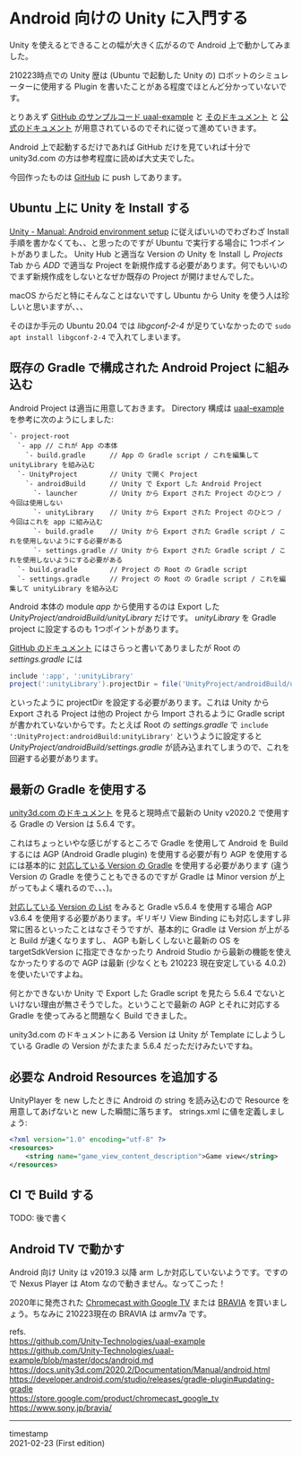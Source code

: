 Android 向けの Unity に入門する
===============================

Unity を使えるとできることの幅が大きく広がるので Android 上で動かしてみました。

210223時点での Unity 歴は (Ubuntu で起動した Unity の) ロボットのシミュレーターに使用する Plugin を書いたことがある程度でほとんど分かっていないです。

とりあえず [GitHub のサンプルコード uaal-example](https://github.com/Unity-Technologies/uaal-example) と [そのドキュメント](https://github.com/Unity-Technologies/uaal-example/blob/master/docs/android.md ) と [公式のドキュメント](https://docs.unity3d.com/2020.2/Documentation/Manual/android.html) が用意されているのでそれに従って進めていきます。

Android 上で起動するだけであれば GitHub だけを見ていれば十分で unity3d.com の方は参考程度に読めば大丈夫でした。

今回作ったものは [GitHub](https://github.com/sukawasatoru/android-hello-unity) に push してあります。

Ubuntu 上に Unity を Install する
---------------------------------

[Unity - Manual: Android environment setup](https://docs.unity3d.com/2020.2/Documentation/Manual/android-sdksetup.html) に従えばいいのでわざわざ Install 手順を書かなくても、、と思ったのですが Ubuntu で実行する場合に 1つポイントがありました。 Unity Hub と適当な Version の Unity を Install し *Projects* Tab から *ADD* で適当な Project を新規作成する必要があります。何でもいいのでまず新規作成をしないとなぜか既存の Project が開けませんでした。

macOS からだと特にそんなことはないですし Ubuntu から Unity を使う人は珍しいと思いますが、、、

そのほか手元の Ubuntu 20.04 では *libgconf-2-4* が足りていなかったので `sudo apt install libgconf-2-4` で入れてしまいます。

既存の Gradle で構成された Android Project に組み込む
-----------------------------------------------------

Android Project は適当に用意しておきます。 Directory 構成は [uaal-example](https://github.com/Unity-Technologies/uaal-example) を参考に次のようにしました:

```
`- project-root
  `- app // これが App の本体
    `- build.gradle      // App の Gradle script / これを編集して unityLibrary を組み込む
  `- UnityProject        // Unity で開く Project
    `- androidBuild      // Unity で Export した Android Project
      `- launcher        // Unity から Export された Project のひとつ / 今回は使用しない
      `- unityLibrary    // Unity から Export された Project のひとつ / 今回はこれを app に組み込む
      `- build.gradle    // Unity から Export された Gradle script / これを使用しないようにする必要がある
      `- settings.gradle // Unity から Export された Gradle script / これを使用しないようにする必要がある
  `- build.gradle        // Project の Root の Gradle script
  `- settings.gradle     // Project の Root の Gradle script / これを編集して unityLibrary を組み込む
```

Android 本体の module *app* から使用するのは Export した *UnityProject/androidBuild/unityLibrary* だけです。 *unityLibrary* を Gradle project に設定するのも 1つポイントがあります。

[GitHub のドキュメント](https://github.com/Unity-Technologies/uaal-example/blob/master/docs/android.md) にはさらっと書いてありましたが Root の *settings.gradle* には

```groovy
include ':app', ':unityLibrary'
project(':unityLibrary').projectDir = file('UnityProject/androidBuild/unityLibrary')
```

といったように projectDir を設定する必要があります。これは Unity から Export される Project は他の Project から Import されるように Gradle script が書かれていないからです。たとえば Root の *settings.gradle* で `include ':UnityProject:androidBuild:unityLibrary'` というように設定すると *UnityProject/androidBuild/settings.gradle* が読み込まれてしまうので、これを回避する必要があります。

最新の Gradle を使用する
------------------------

[unity3d.com のドキュメント](https://docs.unity3d.com/2020.2/Documentation/Manual/android-gradle-overview.html) を見ると現時点で最新の Unity v2020.2 で使用する Gradle の Version は 5.6.4 です。

これはちょっといやな感じがするところで Gradle を使用して Android を Build するには AGP (Android Gradle plugin) を使用する必要が有り AGP を使用するには基本的に [対応している Version の Gradle](https://developer.android.com/studio/releases/gradle-plugin#updating-gradle) を使用する必要があります (違う Version の Gradle を使うこともできるのですが Gradle は Minor version が上がってもよく壊れるので、、、)。

[対応している Version の List](https://developer.android.com/studio/releases/gradle-plugin#updating-gradle) をみると Gradle v5.6.4 を使用する場合 AGP v3.6.4 を使用する必要があります。ギリギリ View Binding にも対応しますし非常に困るといったことはなさそうですが、基本的に Gradle は Version が上がると Build が速くなりますし、 AGP も新しくしないと最新の OS を targetSdkVersion に指定できなかったり Android Studio から最新の機能を使えなかったりするので AGP は最新 (少なくとも 210223 現在安定している 4.0.2) を使いたいですよね。

何とかできないか Unity で Export した Gradle script を見たら 5.6.4 でないといけない理由が無さそうでした。ということで最新の AGP とそれに対応する Gradle を使ってみると問題なく Build できました。

unity3d.com のドキュメントにある Version は Unity が Template にしようしている Gradle の Version がたまたま 5.6.4 だっただけみたいですね。

必要な Android Resources を追加する
-----------------------------------

UnityPlayer を new したときに Android の string を読み込むので Resource を用意してあげないと new した瞬間に落ちます。 strings.xml に値を定義しましょう:

```xml
<?xml version="1.0" encoding="utf-8" ?>
<resources>
    <string name="game_view_content_description">Game view</string>
</resources>
```

CI で Build する
----------------

TODO: 後で書く

Android TV で動かす
-------------------

Android 向け Unity は v2019.3 以降 arm しか対応していないようです。ですので Nexus Player は Atom なので動きません。なってこった！

2020年に発売された [Chromecast with Google TV](https://store.google.com/product/chromecast_google_tv) または [BRAVIA](https://www.sony.jp/bravia/) を買いましょう。ちなみに 210223現在の BRAVIA は armv7a です。

refs.  
https://github.com/Unity-Technologies/uaal-example  
https://github.com/Unity-Technologies/uaal-example/blob/master/docs/android.md  
https://docs.unity3d.com/2020.2/Documentation/Manual/android.html  
https://developer.android.com/studio/releases/gradle-plugin#updating-gradle  
https://store.google.com/product/chromecast_google_tv  
https://www.sony.jp/bravia/

- - -

timestamp  
2021-02-23 (First edition)
